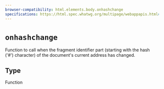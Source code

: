 ```yaml
---
browser-compatibility: html.elements.body.onhashchange
specifications: https://html.spec.whatwg.org/multipage/webappapis.html#handler-window-onhashchange
---
```


# `onhashchange`

Function to call when the fragment identifier part (starting with the hash ('#') character) of the document's current address has changed.

## Type

Function

